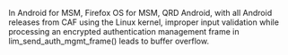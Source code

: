 In Android for MSM, Firefox OS for MSM, QRD Android, with all Android releases from CAF using the Linux kernel, improper input validation while processing an encrypted authentication management frame in lim_send_auth_mgmt_frame() leads to buffer overflow.